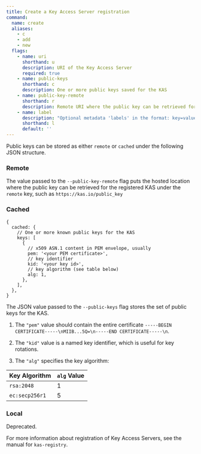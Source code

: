 ```yaml
---
title: Create a Key Access Server registration
command:
  name: create
  aliases:
    - c
    - add
    - new
  flags:
    - name: uri
      shorthand: u
      description: URI of the Key Access Server
      required: true
    - name: public-keys
      shorthand: c
      description: One or more public keys saved for the KAS
    - name: public-key-remote
      shorthand: r
      description: Remote URI where the public key can be retrieved for the KAS
    - name: label
      description: "Optional metadata 'labels' in the format: key=value"
      shorthand: l
      default: ''
---
```


Public keys can be stored as either `remote` or `cached` under the following JSON structure.

### Remote

The value passed to the `--public-key-remote` flag puts the hosted location where the public key
can be retrieved for the registered KAS under the `remote` key, such as `https://kas.io/public_key`

### Cached

```json5
{
  cached: {
    // One or more known public keys for the KAS
    keys: [
      {
        // x509 ASN.1 content in PEM envelope, usually
        pem: '<your PEM certificate>',
        // key identifier
        kid: '<your key id>',
        // key algorithm (see table below)
        alg: 1,
      },
    ],
  },
}
```

The JSON value passed to the `--public-keys` flag stores the set of public keys for the KAS.

1. The `"pem"` value should contain the entire certificate `-----BEGIN CERTIFICATE-----\nMIIB...5Q=\n-----END CERTIFICATE-----\n`.

2. The `"kid"` value is a named key identifier, which is useful for key rotations.

3. The `"alg"` specifies the key algorithm:

| Key Algorithm  | `alg` Value |
| -------------- | ----------- |
| `rsa:2048`     | 1           |
| `ec:secp256r1` | 5           |

### Local

Deprecated.

For more information about registration of Key Access Servers, see the manual for `kas-registry`.
